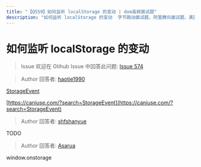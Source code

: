 ```yaml
---
title: "【Q559】如何监听 localStorage 的变动 | dom高频面试题"
description: "如何监听 localStorage 的变动  字节跳动面试题、阿里腾讯面试题、美团小米面试题。"
---
```


# 如何监听 localStorage 的变动

> Issue
> 欢迎在 Gtihub Issue 中回答此问题: [Issue 574](https://github.com/shfshanyue/Daily-Question/issues/574)

> Author
> 回答者: [haotie1990](https://github.com/haotie1990)

[StorageEvent](https://developer.mozilla.org/zh-CN/docs/Web/API/StorageEvent)

[https://caniuse.com/?search=StorageEvent](https://caniuse.com/?search=StorageEvent)

> Author
> 回答者: [shfshanyue](https://github.com/shfshanyue)

TODO

> Author
> 回答者: [Asarua](https://github.com/Asarua)

window.onstorage
